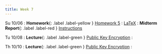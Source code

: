 ```yaml
---
title: Week 7
---
```

Su 10/06
: **Homework**{: .label .label-yellow } [Homework 5](/assets/homework/hw-5.pdf)
    : [LaTeX](/assets/homework/hw-5.tex)
: **Midterm Report**{: .label .label-red } [Instructions](/assets/homework/midterm-report.pdf)

Tu 10/08
: **Lecture**{: .label .label-green } [Public Key Encryption](/assets/lecture-notes/collection-F24.pdf)
    : 
 

Th 10/10
: **Lecture**{: .label .label-green } [Public Key Encryption](/assets/lecture-notes/collection-F24.pdf)
    : 
